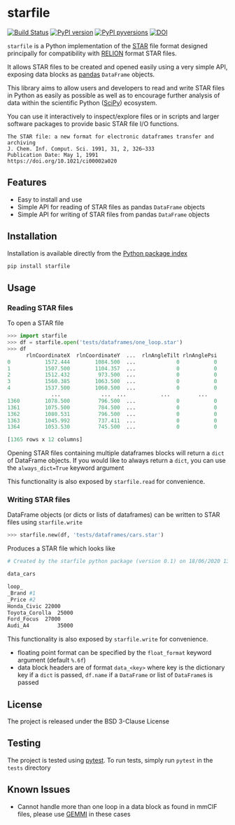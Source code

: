 # starfile
[![Build Status](https://travis-ci.com/alisterburt/starfile.svg?branch=master)](https://travis-ci.com/alisterburt/starfile)
[![PyPI version](https://badge.fury.io/py/starfile.svg)](https://pypi.python.org/pypi/starfile/)
[![PyPI pyversions](https://img.shields.io/pypi/pyversions/starfile.svg)](https://pypi.python.org/pypi/starfile/)
[![DOI](https://zenodo.org/badge/273026988.svg)](https://zenodo.org/badge/latestdoi/273026988)


`starfile` is a Python implementation of the [STAR](https://en.wikipedia.org/wiki/Self-defining_Text_Archive_and_Retrieval) 
file format designed principally for compatibility with [RELION](https://github.com/3dem/relion)
 format STAR files.

It allows STAR files to be created and opened easily using a very simple API, exposing data blocks as [pandas](https://pandas.pydata.org/pandas-docs/stable/getting_started/overview.html) `DataFrame` objects.

This library aims to allow users and developers to read and write STAR files in Python as easily as possible as well as to encourage further analysis of data within the scientific Python ([SciPy](https://www.scipy.org/)) ecosystem.

You can use it interactively to inspect/explore files or in scripts and larger software packages to provide basic STAR file I/O functions.

```
The STAR file: a new format for electronic dataframes transfer and archiving
J. Chem. Inf. Comput. Sci. 1991, 31, 2, 326–333
Publication Date: May 1, 1991
https://doi.org/10.1021/ci00002a020
```
## Features
- Easy to install and use
- Simple API for reading of STAR files as pandas `DataFrame` objects
- Simple API for writing of STAR files from pandas `DataFrame` objects


## Installation
Installation is available directly from the [Python package index](https://pypi.org/project/starfile/)
```bash
pip install starfile
```


## Usage

### Reading STAR files
To open a STAR file
```python
>>> import starfile
>>> df = starfile.open('tests/dataframes/one_loop.star')
>>> df
      rlnCoordinateX  rlnCoordinateY  ...  rlnAngleTilt rlnAnglePsi
0           1572.444        1084.500  ...             0           0
1           1507.500        1104.357  ...             0           0
2           1512.432         973.500  ...             0           0
3           1560.385        1063.500  ...             0           0
4           1537.500        1060.500  ...             0           0
              ...             ...  ...           ...         ...
1360        1078.500         796.500  ...             0           0
1361        1075.500         784.500  ...             0           0
1362        1080.531         796.500  ...             0           0
1363        1045.992         737.411  ...             0           0
1364        1053.530         745.500  ...             0           0

[1365 rows x 12 columns]
```

Opening STAR files containing multiple dataframes blocks will return a `dict` of DataFrame objects.
If you would like to always return a `dict`, you can use the `always_dict=True` keyword argument

This functionality is also exposed by `starfile.read` for convenience.

### Writing STAR files
DataFrame objects (or dicts or lists of dataframes) can be written to STAR files using `starfile.write`

```python
>>> starfile.new(df, 'tests/dataframes/cars.star')
```

Produces a STAR file which looks like
```bash
# Created by the starfile python package (version 0.1) on 18/06/2020 13:26:32

data_cars

loop_
_Brand #1
_Price #2
Honda_Civic	22000
Toyota_Corolla	25000
Ford_Focus	27000
Audi_A4	        35000
```

This functionality is also exposed by `starfile.write` for convenience.

- floating point format can be specified by the `float_format` keyword argument (default `%.6f`)
- data block headers are of format `data_<key>` where key is the dictionary key if a `dict` is passed, `df.name` if a 
`DataFrame` or list of `DataFrame`s is passed

## License
The project is released under the BSD 3-Clause License

## Testing
The project is tested using [pytest](https://github.com/project-gemmi/gemmi). 
To run tests, simply run `pytest` in the `tests` directory

## Known Issues
- Cannot handle more than one loop in a data block as found in mmCIF files, please use 
[GEMMI](https://github.com/project-gemmi/gemmi) in these cases
